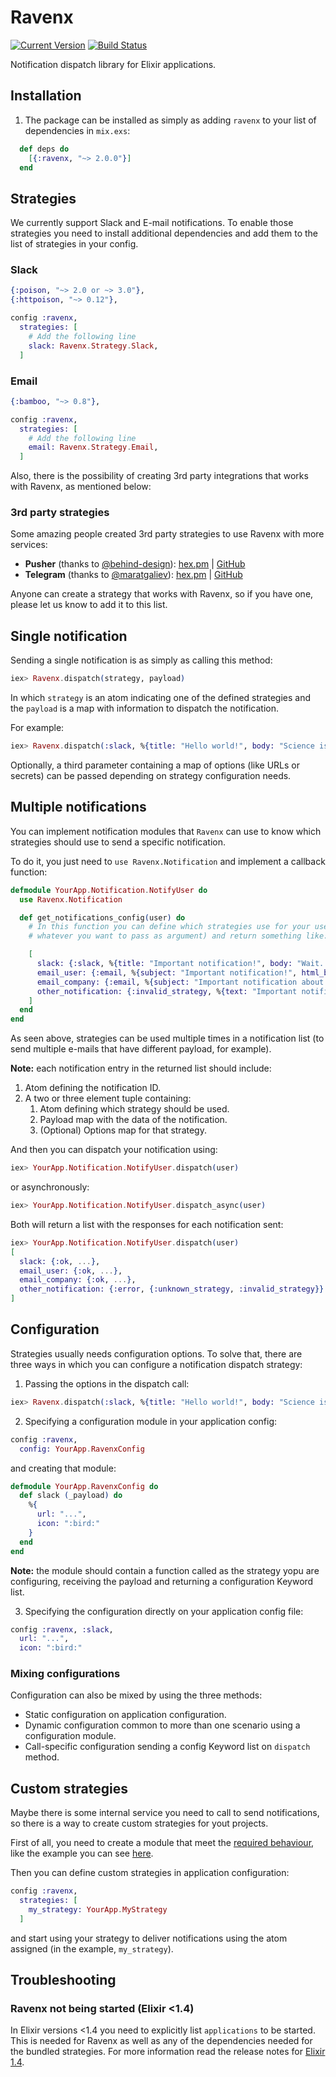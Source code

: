 # Ravenx


[![Current Version](https://img.shields.io/hexpm/v/ravenx.svg)](https://hex.pm/packages/ravenx)
[![Build Status](https://travis-ci.org/acutario/ravenx.svg?branch=master)](https://travis-ci.org/acutario/ravenx)

Notification dispatch library for Elixir applications.

## Installation

1. The package can be installed as simply as adding `ravenx` to your list of dependencies in `mix.exs`:

```elixir
  def deps do
    [{:ravenx, "~> 2.0.0"}]
  end
```

## Strategies

We currently support Slack and E-mail notifications. To enable those strategies you need to install additional dependencies and add them to the list of strategies in your config.

### Slack

```elixir
{:poison, "~> 2.0 or ~> 3.0"},
{:httpoison, "~> 0.12"},
```

```elixir
config :ravenx,
  strategies: [
    # Add the following line
    slack: Ravenx.Strategy.Slack,
  ]
```

### Email

```elixir
{:bamboo, "~> 0.8"},
```

```elixir
config :ravenx,
  strategies: [
    # Add the following line
    email: Ravenx.Strategy.Email,
  ]
```

Also, there is the possibility of creating 3rd party integrations that works with Ravenx, as mentioned below:

### 3rd party strategies

Some amazing people created 3rd party strategies to use Ravenx with more services:

* **Pusher** (thanks to [@behind-design](https://github.com/behind-design)): [hex.pm](https://hex.pm/packages/ravenx_pusher) | [GitHub](https://github.com/behind-design/ravenx-pusher)
* **Telegram** (thanks to [@maratgaliev](https://github.com/maratgaliev)): [hex.pm](https://hex.pm/packages/ravenx_telegram) | [GitHub](https://github.com/maratgaliev/ravenx_telegram)

Anyone can create a strategy that works with Ravenx, so if you have one, please let us know to add it to this list.

## Single notification

Sending a single notification is as simply as calling this method:

```elixir
iex> Ravenx.dispatch(strategy, payload)
```

In which `strategy` is an atom indicating one of the defined strategies and the
`payload` is a map with information to dispatch the notification.

For example:

```elixir
iex> Ravenx.dispatch(:slack, %{title: "Hello world!", body: "Science is cool!"})
```

Optionally, a third parameter containing a map of options (like URLs or
secrets) can be passed depending on strategy configuration needs.

## Multiple notifications

You can implement notification modules that `Ravenx` can use to know which strategies should use to send a specific notification.

To do it, you just need to `use Ravenx.Notification` and implement a callback function:

```elixir
defmodule YourApp.Notification.NotifyUser do
  use Ravenx.Notification

  def get_notifications_config(user) do
    # In this function you can define which strategies use for your user (or
    # whatever you want to pass as argument) and return something like:

    [
      slack: {:slack, %{title: "Important notification!", body: "Wait..."}, %{channel: user.slack_username}},
      email_user: {:email, %{subject: "Important notification!", html_body: "<h1>Wait...</h1>", to: user.email_address}},
      email_company: {:email, %{subject: "Important notification about an user!", html_body: "<h1>Wait...</h1>", to: user.company.email_address}},
      other_notification: {:invalid_strategy, %{text: "Important notification!"}, %{option1: value2}},
    ]
  end
end
```

As seen above, strategies can be used multiple times in a notification list (to send multiple e-mails that have different payload, for example).

**Note:** each notification entry in the returned list should include:

1. Atom defining the notification ID.
2. A two or three element tuple containing:
    1. Atom defining which strategy should be used.
    2. Payload map with the data of the notification.
    3. (Optional) Options map for that strategy.

And then you can dispatch your notification using:

```elixir
iex> YourApp.Notification.NotifyUser.dispatch(user)
```

or asynchronously:

```elixir
iex> YourApp.Notification.NotifyUser.dispatch_async(user)
```

Both will return a list with the responses for each notification sent:

```elixir
iex> YourApp.Notification.NotifyUser.dispatch(user)
[
  slack: {:ok, ...},
  email_user: {:ok, ...},
  email_company: {:ok, ...},
  other_notification: {:error, {:unknown_strategy, :invalid_strategy}}
]
```

## Configuration
Strategies usually needs configuration options. To solve that, there are three
ways in which you can configure a notification dispatch strategy:

1. Passing the options in the dispatch call:

  ```elixir
  iex> Ravenx.dispatch(:slack, %{title: "Hello world!", body: "Science is cool!"}, %{url: "...", icon: ":bird:"})
  ```

2. Specifying a configuration module in your application config:

  ```elixir
  config :ravenx,
    config: YourApp.RavenxConfig
  ```

  and creating that module:

  ```elixir
  defmodule YourApp.RavenxConfig do
    def slack (_payload) do
      %{
        url: "...",
        icon: ":bird:"
      }
    end
  end
  ```

  **Note:** the module should contain a function called as the strategy yopu are
  configuring, receiving the payload and returning a configuration Keyword list.

3. Specifying the configuration directly on your application config file:

  ```elixir
  config :ravenx, :slack,
    url: "...",
    icon: ":bird:"
  ```

### Mixing configurations
Configuration can also be mixed by using the three methods:

 * Static configuration on application configuration.
 * Dynamic configuration common to more than one scenario using a configuration module.
 * Call-specific configuration sending a config Keyword list on `dispatch` method.

## Custom strategies

Maybe there is some internal service you need to call to send notifications, so there is a way to create custom strategies for yout projects.

First of all, you need to create a module that meet the [required behaviour](https://github.com/acutario/ravenx/blob/master/lib/ravenx/strategy_behaviour.ex), like the example you can see [here](https://github.com/acutario/ravenx/blob/master/lib/ravenx/strategy/dummy.ex).

Then you can define custom strategies in application configuration:

```elixir
config :ravenx,
  strategies: [
    my_strategy: YourApp.MyStrategy
  ]
```

and start using your strategy to deliver notifications using the atom assigned (in the example, `my_strategy`).

## Troubleshooting

### Ravenx not being started (Elixir <1.4)

In Elixir versions <1.4 you need to explicitly list `applications` to be started. This is needed
for Ravenx as well as any of the dependencies needed for the bundled strategies. For more information
read the release notes for [Elixir 1.4](http://elixir-lang.github.io/blog/2017/01/05/elixir-v1-4-0-released/).